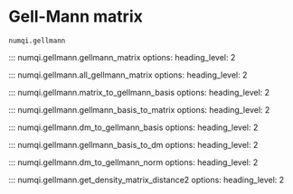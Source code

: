 # Gell-Mann matrix

`numqi.gellmann`

::: numqi.gellmann.gellmann_matrix
    options:
      heading_level: 2

::: numqi.gellmann.all_gellmann_matrix
    options:
      heading_level: 2

::: numqi.gellmann.matrix_to_gellmann_basis
    options:
      heading_level: 2

::: numqi.gellmann.gellmann_basis_to_matrix
    options:
      heading_level: 2

::: numqi.gellmann.dm_to_gellmann_basis
    options:
      heading_level: 2

::: numqi.gellmann.gellmann_basis_to_dm
    options:
      heading_level: 2

::: numqi.gellmann.dm_to_gellmann_norm
    options:
      heading_level: 2

::: numqi.gellmann.get_density_matrix_distance2
    options:
      heading_level: 2
